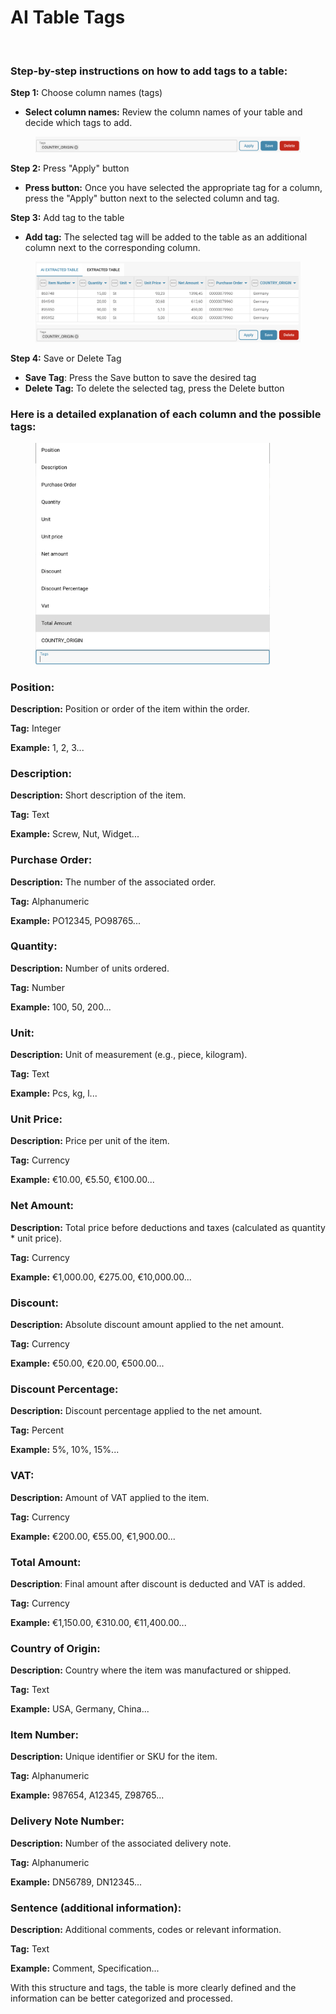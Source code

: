 # AI Table Tags

<figure><img src="https://lh7-us.googleusercontent.com/docsz/AD_4nXd_JRCxSEUPggV-LximBfdNvxZ76rbU6WQ6u6dfMMzEuGEnhY7I5wxCQnsoE9keW-tN7b0aFYhzfrTrwGVdDaYpoM2Ra--35o4gaMqQ4w1MMkw0GgH3ETMsW3munJM6FAq0iNlN3q_2iU3p1u3ZlksMUD8?key=fI2fX6i_3kqGWFGjP_52vw" alt=""><figcaption></figcaption></figure>

### Step-by-step instructions on how to add tags to a table:



**Step 1:** Choose column names (tags)&#x20;

* **Select column names:** Review the column names of your table and decide which tags to add.

<figure><img src="../../.gitbook/assets/image (201).png" alt=""><figcaption></figcaption></figure>

**Step 2:** Press "Apply" button&#x20;

* **Press button:** Once you have selected the appropriate tag for a column, press the "Apply" button next to the selected column and tag.



**Step 3:** Add tag to the table&#x20;

* **Add tag:** The selected tag will be added to the table as an additional column next to the corresponding column.

<figure><img src="../../.gitbook/assets/image (202).png" alt=""><figcaption></figcaption></figure>

**Step 4:** Save or Delete Tag&#x20;

* **Save Tag**: Press the Save button to save the desired tag
* **Delete Tag:** To delete the selected tag, press the Delete button

### Here is a detailed explanation of each column and the possible tags:

<figure><img src="../../.gitbook/assets/Bildschirmfoto 2024-05-31 um 12.12.16.png" alt="" width="375"><figcaption></figcaption></figure>

### **Position:**

**Description:** Position or order of the item within the order.

**Tag:** Integer&#x20;

**Example:** 1, 2, 3...

### **Description:**

**Description:** Short description of the item.

**Tag:** Text&#x20;

**Example:** Screw, Nut, Widget...

### Purchase Order:

**Description:** The number of the associated order.

**Tag:** Alphanumeric&#x20;

**Example:** PO12345, PO98765...

### Quantity:

**Description:** Number of units ordered.

**Tag:** Number&#x20;

**Example:** 100, 50, 200...

### Unit:

**Description:** Unit of measurement (e.g., piece, kilogram).

**Tag:** Text&#x20;

**Example:** Pcs, kg, l...

### Unit Price:

**Description:** Price per unit of the item.&#x20;

**Tag:** Currency&#x20;

**Example:** €10.00, €5.50, €100.00...&#x20;

### Net Amount:

**Description:** Total price before deductions and taxes (calculated as quantity \* unit price).&#x20;

**Tag:** Currency&#x20;

**Example:** €1,000.00, €275.00, €10,000.00...&#x20;

### Discount:

**Description:** Absolute discount amount applied to the net amount.&#x20;

**Tag:** Currency&#x20;

**Example:** €50.00, €20.00, €500.00...&#x20;

### Discount Percentage:

**Description:** Discount percentage applied to the net amount.&#x20;

**Tag:** Percent&#x20;

**Example:** 5%, 10%, 15%...&#x20;

### VAT:

**Description:** Amount of VAT applied to the item.&#x20;

**Tag:** Currency&#x20;

**Example:** €200.00, €55.00, €1,900.00...&#x20;

### Total Amount:

**Description**: Final amount after discount is deducted and VAT is added.&#x20;

**Tag:** Currency&#x20;

**Example:** €1,150.00, €310.00, €11,400.00...&#x20;

### Country of Origin:

**Description:** Country where the item was manufactured or shipped.&#x20;

**Tag:** Text&#x20;

**Example:** USA, Germany, China...&#x20;

### Item Number:

**Description:** Unique identifier or SKU for the item.&#x20;

**Tag:** Alphanumeric&#x20;

**Example:** 987654, A12345, Z98765...&#x20;

### Delivery Note Number:

**Description:** Number of the associated delivery note.&#x20;

**Tag:** Alphanumeric&#x20;

**Example:** DN56789, DN12345...&#x20;

### Sentence (additional information):

**Description:** Additional comments, codes or relevant information.&#x20;

**Tag:** Text&#x20;

**Example:** Comment, Specification...



With this structure and tags, the table is more clearly defined and the information can be better categorized and processed.

